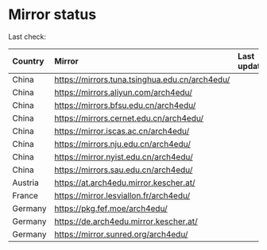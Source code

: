 <script src="./time.js"></script>
# Mirror status
Last check: <script type="text/javascript">localize(1724603024.083811);</script>

|Country|Mirror|Last update|
|:------|:-----|:----------|
|China|https://mirrors.tuna.tsinghua.edu.cn/arch4edu/|<script type="text/javascript">localize(1724524464);</script>|
|China|https://mirrors.aliyun.com/arch4edu/|<script type="text/javascript">localize(1724524464);</script>|
|China|https://mirrors.bfsu.edu.cn/arch4edu/|<script type="text/javascript">localize(1724524464);</script>|
|China|https://mirrors.cernet.edu.cn/arch4edu/|<script type="text/javascript">localize(1724524464);</script>|
|China|https://mirror.iscas.ac.cn/arch4edu/|<script type="text/javascript">localize(1724524464);</script>|
|China|https://mirrors.nju.edu.cn/arch4edu/|<script type="text/javascript">localize(1724524464);</script>|
|China|https://mirror.nyist.edu.cn/arch4edu/|<script type="text/javascript">localize(1724524464);</script>|
|China|https://mirrors.sau.edu.cn/arch4edu/|<script type="text/javascript">localize(1724524464);</script>|
|Austria|https://at.arch4edu.mirror.kescher.at/|<script type="text/javascript">localize(1724524464);</script>|
|France|https://mirror.lesviallon.fr/arch4edu/|<script type="text/javascript">localize(1724524464);</script>|
|Germany|https://pkg.fef.moe/arch4edu/|<script type="text/javascript">localize(1724524464);</script>|
|Germany|https://de.arch4edu.mirror.kescher.at/|<script type="text/javascript">localize(1724524464);</script>|
|Germany|https://mirror.sunred.org/arch4edu/|<script type="text/javascript">localize(1724524464);</script>|

<script src="./tablefilter/tablefilter.js"></script>
<script src="./table.js"></script>